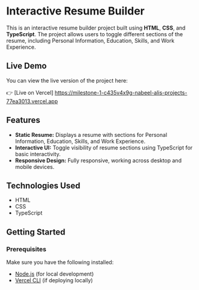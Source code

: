 # Interactive Resume Builder

This is an interactive resume builder project built using **HTML**, **CSS**, and **TypeScript**. The project allows users to toggle different sections of the resume, including Personal Information, Education, Skills, and Work Experience.

## Live Demo

You can view the live version of the project here:

👉 [Live on Vercel] https://milestone-1-c435v4x9g-nabeel-alis-projects-77ea3013.vercel.app

## Features

- **Static Resume:** Displays a resume with sections for Personal Information, Education, Skills, and Work Experience.
- **Interactive UI:** Toggle visibility of resume sections using TypeScript for basic interactivity.
- **Responsive Design:** Fully responsive, working across desktop and mobile devices.

## Technologies Used

- HTML
- CSS
- TypeScript

## Getting Started

### Prerequisites

Make sure you have the following installed:

- [Node.js](https://nodejs.org/en/) (for local development)
- [Vercel CLI](https://vercel.com/docs/cli) (if deploying locally)